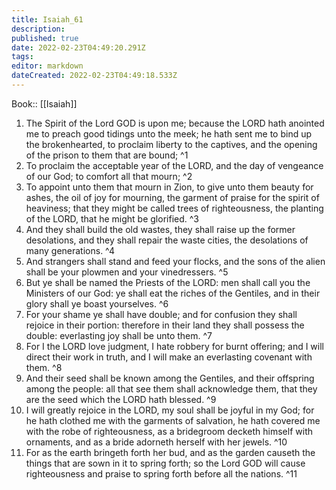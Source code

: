 ```yaml
---
title: Isaiah_61
description: 
published: true
date: 2022-02-23T04:49:20.291Z
tags: 
editor: markdown
dateCreated: 2022-02-23T04:49:18.533Z
---
```


 Book:: [[Isaiah]]
 1. The Spirit of the Lord GOD is upon me; because the LORD hath anointed me to preach good tidings unto the meek; he hath sent me to bind up the brokenhearted, to proclaim liberty to the captives, and the opening of the prison to them that are bound; ^1
 2. To proclaim the acceptable year of the LORD, and the day of vengeance of our God; to comfort all that mourn; ^2
 3. To appoint unto them that mourn in Zion, to give unto them beauty for ashes, the oil of joy for mourning, the garment of praise for the spirit of heaviness; that they might be called trees of righteousness, the planting of the LORD, that he might be glorified. ^3
 4. And they shall build the old wastes, they shall raise up the former desolations, and they shall repair the waste cities, the desolations of many generations. ^4
 5. And strangers shall stand and feed your flocks, and the sons of the alien shall be your plowmen and your vinedressers. ^5
 6. But ye shall be named the Priests of the LORD: men shall call you the Ministers of our God: ye shall eat the riches of the Gentiles, and in their glory shall ye boast yourselves. ^6
 7. For your shame ye shall have double; and for confusion they shall rejoice in their portion: therefore in their land they shall possess the double: everlasting joy shall be unto them. ^7
 8. For I the LORD love judgment, I hate robbery for burnt offering; and I will direct their work in truth, and I will make an everlasting covenant with them. ^8
 9. And their seed shall be known among the Gentiles, and their offspring among the people: all that see them shall acknowledge them, that they are the seed which the LORD hath blessed. ^9
 10. I will greatly rejoice in the LORD, my soul shall be joyful in my God; for he hath clothed me with the garments of salvation, he hath covered me with the robe of righteousness, as a bridegroom decketh himself with ornaments, and as a bride adorneth herself with her jewels. ^10
 11. For as the earth bringeth forth her bud, and as the garden causeth the things that are sown in it to spring forth; so the Lord GOD will cause righteousness and praise to spring forth before all the nations. ^11
